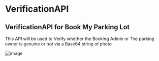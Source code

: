 # VerificationAPI
## VerificationAPI for Book My Parking Lot

This API will be used to Verify whether the Booking Admin or The parking owner is genuine or not via a Base64 string of photo

![image](https://user-images.githubusercontent.com/71188028/200157104-b00e7a3b-e645-4485-aa9d-440414ae9441.png)
